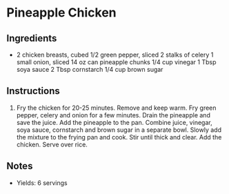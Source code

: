 # Pineapple Chicken

## Ingredients

- 2 chicken breasts, cubed
1/2 green pepper, sliced
2 stalks of celery
1 small onion, sliced
14 oz can pineapple chunks
1/4 cup vinegar
1 Tbsp soya sauce
2 Tbsp cornstarch
1/4 cup brown sugar

## Instructions

1. Fry the chicken for 20-25 minutes. Remove and keep warm.
Fry green pepper, celery and onion for a few minutes.
Drain the pineapple and save the juice.
Add the pineapple to the pan.
Combine juice, vinegar, soya sauce, cornstarch and brown sugar in a separate bowl.
Slowly add the mixture to the frying pan and cook.
Stir until thick and clear.
Add the chicken.
Serve over rice.

## Notes

- Yields: 6 servings